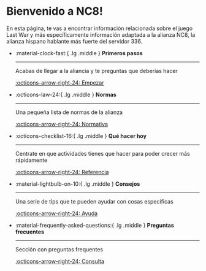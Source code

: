 # Bienvenido a NC8!

En esta página, te vas a encontrar información relacionada sobre el juego Last War y más específicamente información adaptada a la alianza NC8, la alianza hispano hablante más fuerte del servidor 336.

<div class="grid cards" markdown>

-   :material-clock-fast:{ .lg .middle } __Primeros pasos__

    ---

    Acabas de llegar a la aliancia y te preguntas que deberías hacer

    [:octicons-arrow-right-24: Empezar](primeros-pasos)

-   :octicons-law-24:{ .lg .middle } __Normas__

    ---

    Una pequeña lista de normas de la alianza

    [:octicons-arrow-right-24: Normativa](normativa)

-   :octicons-checklist-16:{ .lg .middle } __Qué hacer hoy__

    ---

    Centrate en que actividades tienes que hacer para poder crecer más rápidamente

    [:octicons-arrow-right-24: Referencia](tareas-diarias)

-   :material-lightbulb-on-10:{ .lg .middle } __Consejos__

    ---

    Una serie de tips que te pueden ayudar con cosas específicas

    [:octicons-arrow-right-24: Ayuda](consejos)

-   :material-frequently-asked-questions:{ .lg .middle } __Preguntas frecuentes__

    ---

    Sección con preguntas frequentes

    [:octicons-arrow-right-24: Consulta](faq)

</div>

